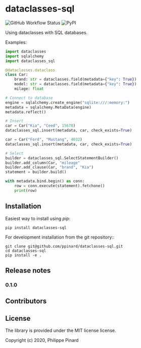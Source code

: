# dataclasses-sql

![GitHub Workflow Status](https://img.shields.io/github/workflow/status/ppinard/dataclasses-sql/CI)
![PyPI](https://img.shields.io/pypi/v/dataclasses-sql)

Using dataclasses with SQL databases.

Examples:

```python
import dataclasses
import sqlalchemy
import dataclasses_sql

@dataclasses.dataclass
class Car:
    brand: str = dataclasses.field(metadata={"key": True})
    model: str = dataclasses.field(metadata={"key": True})
    milage: float

# Connect to database
engine = sqlalchemy.create_engine("sqlite:///:memory:")
metadata = sqlalchemy.MetaData(engine)
metadata.reflect()

# Insert
car = Car("Kia", "Ceed", 15678)
dataclasses_sql.insert(metadata, car, check_exists=True)

car = Car("Ford", "Mustang", 4032)
dataclasses_sql.insert(metadata, car, check_exists=True)

# Select
builder = dataclasses_sql.SelectStatementBuilder()
builder.add_column(Car, "mileage"
builder.add_clause(Car, "brand", "Kia")
statement = builder.build()

with metadata.bind.begin() as conn:
    row = conn.execute(statement).fetchone()
    print(row)
```

## Installation

Easiest way to install using *pip*:

```
pip install dataclasses-sql
```

For development installation from the git repository::

```
git clone git@github.com/ppinard/dataclasses-sql.git
cd dataclasses-sql
pip install -e .
```

## Release notes

### 0.1.0


## Contributors


## License

The library is provided under the MIT license license.

Copyright (c) 2020, Philippe Pinard





